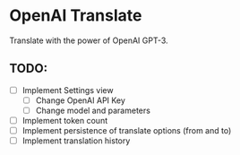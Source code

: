# OpenAI Translate

Translate with the power of OpenAI GPT-3.

## TODO:

- [ ] Implement Settings view
  - [ ] Change OpenAI API Key
  - [ ] Change model and parameters
- [ ] Implement token count
- [ ] Implement persistence of translate options (from and to)
- [ ] Implement translation history
